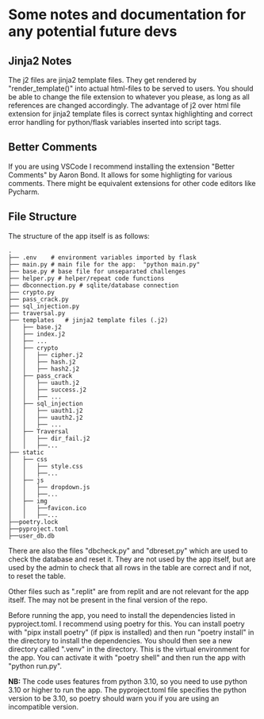 # Some notes and documentation for any potential future devs

## Jinja2 Notes

The j2 files are jinja2 template files. They get rendered by "render_template()" into actual html-files to be served to users.
You should be able to change the file extension to whatever you please, as long as all references are changed accordingly.
The advantage of j2 over html file extension for jinja2 template files is correct syntax highlighting and correct error handling for python/flask variables inserted into script tags.

## Better Comments

If you are using VSCode I recommend installing the extension "Better Comments" by Aaron Bond. It allows for some highligting for various comments. There might be equivalent extensions for other code editors like Pycharm.

## File Structure

The structure of the app itself is as follows:

    .
    ├── .env	# environment variables imported by flask
    ├── main.py	# main file for the app:  "python main.py"
    ├── base.py # base file for unseparated challenges
    ├── helper.py # helper/repeat code functions
    ├── dbconnection.py # sqlite/database connection
    ├── crypto.py
    ├── pass_crack.py
    ├── sql_injection.py
    ├── traversal.py
    ├── templates	# jinja2 template files (.j2)
    │   ├── base.j2
    │   ├── index.j2
    │   ├── ...
    │   ├── crypto
    │   │   ├── cipher.j2
    │   │   ├── hash.j2
    │   │   ├── hash2.j2
    │   ├── pass_crack
    │   │   ├── uauth.j2
    │   │   ├── success.j2
    │   │   ├── ...
    │   ├── sql_injection
    │   │   ├── uauth1.j2
    │   │   ├── uauth2.j2
    │   │   ├── ...
    │   ├── Traversal
    │   │   ├── dir_fail.j2
    │   │   ├──...
    ├── static
    │   ├── css
    │   │   ├── style.css
    │   │   ├──...
    │   ├── js
    │   │   ├── dropdown.js
    │   │   ├──...
    │   ├── img
    │   │   ├──favicon.ico
    │   │   ├──...
    ├──poetry.lock
    ├──pyproject.toml
    ├──user_db.db

There are also the files "dbcheck.py" and "dbreset.py" which are used to check the database and reset it. They are not used by the app itself, but are used by the admin to check that all rows in the table are correct and if not, to reset the table.

Other files such as ".replit" are from replit and are not relevant for the app itself. The may not be present in the final version of the repo.

Before running the app, you need to install the dependencies listed in pyproject.toml. I recommend using poetry for this. You can install poetry with "pipx install poetry" (if pipx is installed) and then run "poetry install" in the directory to install the dependencies. You should then see a new directory called ".venv" in the directory. This is the virtual environment for the app. You can activate it with "poetry shell" and then run the app with "python run.py".

**NB:** The code uses features from python 3.10, so you need to use python 3.10 or higher to run the app. The pyproject.toml file specifies the python version to be 3.10, so poetry should warn you if you are using an incompatible version.
